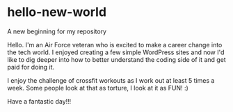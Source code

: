 # hello-new-world
A new beginning for my repository

Hello. I'm an Air Force veteran who is excited to make a career change into the tech world. I enjoyed creating a few simple WordPress sites and now I'd like to dig deeper into how to better understand the coding side of it and get paid for doing it. 

I enjoy the challenge of crossfit workouts as I work out at least 5 times a week. Some people look at that as torture, I look at it as FUN! :) 

Have a fantastic day!!!
